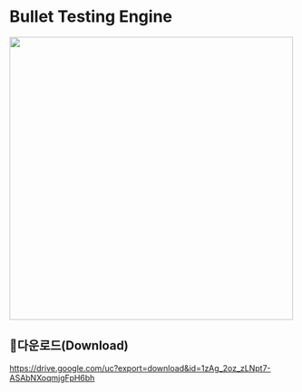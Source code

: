 # Bullet Testing Engine
<img src="https://github.com/Show-Boo/Bullet_Testing_Engine/assets/127947296/41d6bbbb-6f6a-43db-9504-d2333c30c692" width="500">

## 💾다운로드(Download)
https://drive.google.com/uc?export=download&id=1zAg_2oz_zLNpt7-ASAbNXoqmjgFpH6bh
